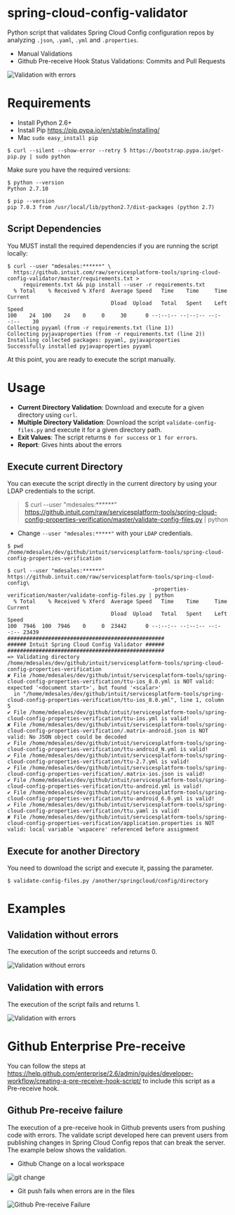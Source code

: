 # spring-cloud-config-validator

Python script that validates Spring Cloud Config configuration repos by analyzing `.json`, `.yaml`, `.yml` and `.properties`.

* Manual Validations
* Github Pre-receive Hook Status Validations: Commits and Pull Requests  

![Validation with errors](https://jira.intuit.com/secure/attachment/643347/643347_execute-from-curl.png)

# Requirements

* Install Python 2.6+
* Install Pip https://pip.pypa.io/en/stable/installing/
 * Mac `sudo easy_install pip` 

```
$ curl --silent --show-error --retry 5 https://bootstrap.pypa.io/get-pip.py | sudo python
```

Make sure you have the required versions:

```
$ python --version
Python 2.7.10

$ pip --version
pip 7.0.3 from /usr/local/lib/python2.7/dist-packages (python 2.7)
```

## Script Dependencies

You MUST install the required dependencies if you are running the script locally:

```
$ curl --user "mdesales:******" \       
  https://github.intuit.com/raw/servicesplatform-tools/spring-cloud-config-validator/master/requirements.txt >
     requirements.txt && pip install --user -r requirements.txt
  % Total    % Received % Xferd  Average Speed   Time    Time     Time  Current
                                 Dload  Upload   Total   Spent    Left  Speed
100    24  100    24    0     0     30      0 --:--:-- --:--:-- --:--:--    30
Collecting pyyaml (from -r requirements.txt (line 1))
Collecting pyjavaproperties (from -r requirements.txt (line 2))
Installing collected packages: pyyaml, pyjavaproperties
Successfully installed pyjavaproperties pyyaml
```

At this point, you are ready to execute the script manually.

# Usage

* **Current Directory Validation**: Download and execute for a given directory using `curl`.
* **Multiple Directory Validation**: Download the script `validate-config-files.py` and execute it for a given directory path.
* **Exit Values**: The script returns `0 for success` or `1 for errors`.
* **Report**: Gives hints about the errors

## Execute current Directory

You can execute the script directly in the current directory by using your LDAP credentials to the script.

> $ curl --user "mdesales:******" https://github.intuit.com/raw/servicesplatform-tools/spring-cloud-config-properties-verification/master/validate-config-files.py | python

* Change `--user "mdesales:*****"` with your `LDAP` credentials. 

```
$ pwd
/home/mdesales/dev/github/intuit/servicesplatform-tools/spring-cloud-config-properties-verification

$ curl --user "mdesales:******" https://github.intuit.com/raw/servicesplatform-tools/spring-cloud-config\
                                              -properties-verification/master/validate-config-files.py | python
  % Total    % Received % Xferd  Average Speed   Time    Time     Time  Current
                                 Dload  Upload   Total   Spent    Left  Speed
100  7946  100  7946    0     0  23442      0 --:--:-- --:--:-- --:--:-- 23439
##################################################
###### Intuit Spring Cloud Config Validator ######
##################################################
=> Validating directory /home/mdesales/dev/github/intuit/servicesplatform-tools/spring-cloud-config-properties-verification
✘ File /home/mdesales/dev/github/intuit/servicesplatform-tools/spring-cloud-config-properties-verification/ttu-ios_8.0.yml is NOT valid: expected '<document start>', but found '<scalar>'
  in "/home/mdesales/dev/github/intuit/servicesplatform-tools/spring-cloud-config-properties-verification/ttu-ios_8.0.yml", line 1, column 5
✔ File /home/mdesales/dev/github/intuit/servicesplatform-tools/spring-cloud-config-properties-verification/ttu-ios.yml is valid!
✘ File /home/mdesales/dev/github/intuit/servicesplatform-tools/spring-cloud-config-properties-verification/.matrix-android.json is NOT valid: No JSON object could be decoded
✔ File /home/mdesales/dev/github/intuit/servicesplatform-tools/spring-cloud-config-properties-verification/ttu-android_N.yml is valid!
✔ File /home/mdesales/dev/github/intuit/servicesplatform-tools/spring-cloud-config-properties-verification/ttu-2.7.yml is valid!
✔ File /home/mdesales/dev/github/intuit/servicesplatform-tools/spring-cloud-config-properties-verification/.matrix-ios.json is valid!
✔ File /home/mdesales/dev/github/intuit/servicesplatform-tools/spring-cloud-config-properties-verification/ttu-android.yml is valid!
✔ File /home/mdesales/dev/github/intuit/servicesplatform-tools/spring-cloud-config-properties-verification/ttu-android_6.0.yml is valid!
✔ File /home/mdesales/dev/github/intuit/servicesplatform-tools/spring-cloud-config-properties-verification/ttu.yaml is valid!
✘ File /home/mdesales/dev/github/intuit/servicesplatform-tools/spring-cloud-config-properties-verification/application.properties is NOT valid: local variable 'wspacere' referenced before assignment
```

## Execute for another Directory

You need to download the script and execute it, passing the parameter.

```
$ validate-config-files.py /another/springcloud/config/directory
```

# Examples

## Validation without errors

The execution of the script succeeds and returns 0.

![Validation without errors](https://jira.intuit.com/secure/attachment/639030/validation-no-errors.png)

## Validation with errors

The execution of the script fails and returns 1.

![Validation with errors](https://jira.intuit.com/secure/attachment/639031/validation-with-errors.png)

# Github Enterprise Pre-receive

You can follow the steps at https://help.github.com/enterprise/2.6/admin/guides/developer-workflow/creating-a-pre-receive-hook-script/ to include this script as a Pre-receive hook.

## Github Pre-receive failure

The execution of a pre-receive hook in Github prevents users from pushing code with errors. The validate script developed here can prevent users from publishing changes in Spring Cloud Config repos that can break the server. The example below shows the validation. 

* Github Change on a local workspace

![git change](https://jira.intuit.com/secure/attachment/643248/git-show-commit.png)

* Git push fails when errors are in the files

![Github Pre-receive Failure](https://jira.intuit.com/secure/attachment/643249/pre-receive-hook-docker.png)
